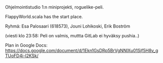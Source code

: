 Ohjelmointistudio 1:n miniprojekti, roguelike-peli.

FlappyWorld.scala has the start place.


Ryhmä: Esa Palosaari (618573), Jouni Lohikoski, Erik Boström

(viesti klo 23:58: Peli on valmis, muttta GitLab ei hyväksy pushia..)

Plan in Google Docs: 
https://docs.google.com/document/d/1Ekn1GsDRp5BrVgNNlXu01Sjf5H8v_gTUoFD4i-l2KSk/

